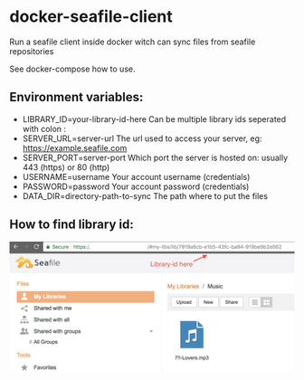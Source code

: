# docker-seafile-client
Run a seafile client inside docker witch can sync files from seafile repositories

See docker-compose how to use.

## Environment variables:
 - LIBRARY_ID=your-library-id-here   Can be multiple library ids seperated with colon :
 - SERVER_URL=server-url             The url used to access your server, eg: https://example.seafile.com
 - SERVER_PORT=server-port           Which port the server is hosted on: usually 443 (https) or 80 (http)
 - USERNAME=username                 Your account username (credentials)
 - PASSWORD=password                 Your account password (credentials)
 - DATA_DIR=directory-path-to-sync   The path where to put the files

## How to find library id:

<img src="imgs/help.png"/>
